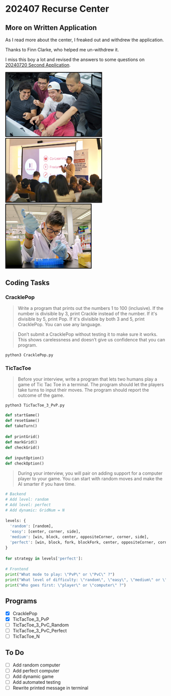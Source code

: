 # 202407 Recurse Center

## More on Written Application

As I read more about the center, I freaked out and withdrew the application.

Thanks to Finn Clarke, who helped me un-withdrew it.

I miss this boy a lot and revised the answers to some questions on [20240720 Second Application](../20240720%20Second%20Application.md).

<img width='300' style="border: 2px solid black;" src='./03_42.jpg' alt="42"/>   <img width='300' style="border: 2px solid black;" src='./02_Coderbunker.jpg' alt="Coderbunker"/>   <img width='266.67' style="border: 2px solid black;" src='./01_Biology.jpg' alt="Biology"/>

## Coding Tasks

### CracklePop

> Write a program that prints out the numbers 1 to 100 (inclusive). If the number is divisible by 3, print Crackle instead of the number. If it's divisible by 5, print Pop. If it's divisible by both 3 and 5, print CracklePop. You can use any language.
<!--  -->
> Don’t submit a CracklePop without testing it to make sure it works. This shows carelessness and doesn’t give us confidence that you can program.

```bash
python3 CracklePop.py
```

### TicTacToe

> Before your interview, write a program that lets two humans play a game of Tic Tac Toe in a terminal. The program should let the players take turns to input their moves. The program should report the outcome of the game.

```bash
python3 TicTacToe_3_PvP.py
```

```py
def startGame()
def resetGame()
def takeTurn()

def printGrid()
def markGrid()
def checkGrid()

def inputOption()
def checkOption()
```

> During your interview, you will pair on adding support for a computer player to your game. You can start with random moves and make the AI smarter if you have time.

```py
# Backend
# Add level: random
# Add level: perfect
# Add dynamic: GridNum = N

levels: {
  'random': [random],
  'easy': [center, corner, side],
  'medium': [win, block, center, oppositeCorner, corner, side],
  'perfect': [win, block, fork, blockFork, center, oppositeCorner, corner, side],
}

for strategy in levels['perfect']:

# Frontend
print("What mode to play: \"PvP\" or \"PvC\" ?")
print("What level of difficulty: \"random\", \"easy\", \"medium\" or \"perfect\" ?")
print("Who goes first: \"player\" or \"computer\" ?")
```

## Programs

- [x] CracklePop
- [x] TicTacToe_3_PvP
- [ ] TicTacToe_3_PvC_Random
- [ ] TicTacToe_3_PvC_Perfect
- [ ] TicTacToe_N

## To Do

- [ ] Add random computer
- [ ] Add perfect computer
- [ ] Add dynamic game
- [ ] Add automated testing
- [ ] Rewrite printed message in terminal
